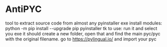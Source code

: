 # AntiPYC
tool to extract source code from almost any pyinstaller exe
install modules: python -m pip install --upgrade pip pyinstaller tk
to use:
run it and select you exe
it should create a new folder, open that and find the main pyc/pyc with the original filename.
go to https://pylingual.io/ and import your pyc
